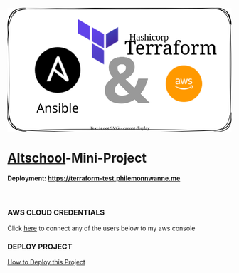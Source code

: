 ![integration](./images/terra-ans-aws-transparent.svg)


# [Altschool](https://altschoolafrica.com)-Mini-Project

#### Deployment: https://terraform-test.philemonnwanne.me
<br>

### AWS CLOUD CREDENTIALS

Click [here](https://philemonnwanne.signin.aws.amazon.com/console) to connect any of the users below to my aws console


### DEPLOY PROJECT

[How to Deploy this Project](https://github.com/philemonnwanne/altschool-cloud-exercises/blob/main/3rd_semester/month-02/mini-project/Deployment.md)
